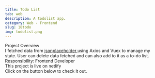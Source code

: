 ```yaml
---
title: Todo List
tab: web
description: A todolist app.
category: Web - Frontend
slug: 18todo
img: todolist.png
---
```


<div class="lg:p-4 pt-4 mb-4 text-pryColor font-bold text-2xl lg:text-4xl">
  Project Overview
</div>

<div class="lg:p-4 mb-4 leading-9">
I fetched data from <a target="_blank"targe_blank href="https://jsonplaceholder.typicode.com/"> jsonplaceholder </a>  using Axios and Vuex to manage my state. User can delete data fetched and can also add to it as a to-do list.
<div class="pt-4 ">
 <span class = "text-pryColor font-bold"> Responsibility:</span> Frontend Developer
</div>
</div>

<div class=" pt-4 lg:p-4 mb-4 leading-9">
This project is live on netlify
</div>

<div class="pt-4 lg:p-4 mb-4 leading-9">
Click on the button below to check it out.
</div>
<btn3 class ="mt-4" text="Visit" href="https://my-todo-vue.netlify.app"> </btn3 >
